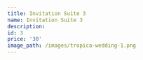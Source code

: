 ```yaml
---
title: Invitation Suite 3
name: Invitation Suite 3
description:
id: 3
price: '30'
image_path: /images/tropica-wedding-1.png
---
```



